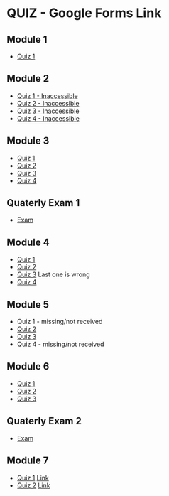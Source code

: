# QUIZ - Google Forms Link


## Module 1
- [Quiz 1](https://docs.google.com/forms/d/e/1FAIpQLScKTy2VLRZHFq7CS7wm2Dw2YUwPVtEzMJnGm0Lz7eSpyI2GFA/viewscore?viewscore=AE0zAgCQ-58wN1R2PkJo2q1jrtnFN2fvkYO00wmDtJTQHi2Zxejn9NXTqzab7DDZ5Q)

## Module 2
- [Quiz 1 - Inaccessible](https://docs.google.com/forms/d/e/1FAIpQLSf_n9zMZuIKGVDF-FCyB45lNK1yX7kTJmIdSV1TKH5leTTunw/closedform)
- [Quiz 2 - Inaccessible](https://docs.google.com/forms/d/e/1FAIpQLSefKGFaxU00WSClynsZrjOucuJHZZT23wsXEJ53hnoUQUbVkA/closedform)
- [Quiz 3 - Inaccessible](https://docs.google.com/forms/d/e/1FAIpQLSefKGFaxU00WSClynsZrjOucuJHZZT23wsXEJ53hnoUQUbVkA/closedform)
- [Quiz 4 - Inaccessible](https://forms.gle/wy1sBt7BXLGvT9K88)

## Module 3
- [Quiz 1](https://docs.google.com/forms/d/e/1FAIpQLSck0SwqGsOGNFbXeimt4sDfpiOpV5GtPkOOgz8jvi1qG5ylIA/viewscore?viewscore=AE0zAgBU91XSlYWW296WIOonaWFifHcLOqiQnnp56Ij12ExS49ICNbiARKEWssaNgQ)
- [Quiz 2](https://docs.google.com/forms/d/e/1FAIpQLSde7ZKVC16M8ak4hNSH-cQOIZyBCzKeIUrH7LQebabZ3a0LdA/viewscore?viewscore=AE0zAgBO6_PwP1r1TremxoyU-K648kSwh1P9MTOZ9Z2fjh373ZKL5hAYztKxeQZ5eQ)
- [Quiz 3](https://docs.google.com/forms/d/e/1FAIpQLSfG4SywERNgCR2lbp8GCusBaiaZfKC9MvhMUvT5_wI38trx5w/viewscore?viewscore=AE0zAgAjJUAIyR90yILpKPq62IjVp9DyTRJ0fi17G7VMbl4B0SqcCIR2VDICorioQg)
- [Quiz 4](https://docs.google.com/forms/d/e/1FAIpQLSfKr7E9NV1v0UrlvS6-VH6ZPGpB-ThYzzcUorNLhFKfwcmSSw/viewscore?viewscore=AE0zAgDtmcoBV1SPPwPtGMYU5a4KRdrdXkyn5b62mV08f-63b-RN9FhqIHlLbima8A)

## Quaterly Exam 1
- [Exam](https://docs.google.com/forms/d/e/1FAIpQLSez4EJSgS0b791FIcnTQkTbWd9SoCzzQ1OYT0FfxDORCn_JDg/viewform)

## Module 4
- [Quiz 1](https://docs.google.com/forms/d/e/1FAIpQLSerpJbC-RhUXJFc467Uvj6LR5x0MalZ7ZnsescDswfHlC3IPw/viewscore?viewscore=AE0zAgCvwL8gIe_FCyP7FKo0pNexrDz60phUNwsx-iJnJ744tzakyH5PML31nSo3zQ)
- [Quiz 2](https://docs.google.com/forms/d/e/1FAIpQLSdrgSjjR7nR5ItTHxlvvFPRgBv9DCWkIf7niR68Xk4-GtfaxQ/viewscore?viewscore=AE0zAgCnJWebPxE2Oj8vkEPafjsspa8V3B8DoKXdK3by9mn3qP-ngFsxnu5_DUlmaw)
- [Quiz 3](https://github.com/kowsiknd/FMML-Labs/blob/main/Quiz/Module%204%20Quiz%203%20-%20FMML%202021%20Quiz.pdf) Last one is wrong
- [Quiz 4](https://github.com/kowsiknd/FMML-Labs/blob/main/Quiz/Support%20Vector%20Machines%20-%20FMML%202021%20Quiz.pdf)

## Module 5
- Quiz 1 - missing/not received
- [Quiz 2](https://github.com/kowsiknd/FMML-Labs/blob/main/Quiz/Module%205%20Quiz%202%20-%20FMML%202021%20Quiz.pdf)
- [Quiz 3](https://github.com/kowsiknd/FMML-Labs/blob/main/Quiz/Module%205%20Quiz%203%20-%20FMML%202021%20Quiz.pdf)
- Quiz 4 - missing/not received

## Module 6
- [Quiz 1](https://docs.google.com/forms/d/e/1FAIpQLSelE8HZTX0sPCN6UyNOmUYvwG80dKDLhrbaGIRhpfpAunKAcw/viewform)
- [Quiz 2](https://docs.google.com/forms/d/e/1FAIpQLSczexL-tnTdBwh3biLbonKj5wHQq6bbCLXvGB_7xMRBDNiaGg/viewform)
- [Quiz 3](https://docs.google.com/forms/d/e/1FAIpQLScJLdG5DOt8MnNbR9BT3fhp4QFcxvGGbSQQdC99vEq2egvc1A/viewform)

## Quaterly Exam 2
- [Exam](https://docs.google.com/forms/d/e/1FAIpQLSe2V900MF5PPqx36NJY-kK24GktyVCKvoTwFjhxkI5Wb458Rg/viewform)

## Module 7
- [Quiz 1](https://github.com/kowsiknd/FMML-Labs/blob/main/Quiz/MODULE%207%20QUIZ%201.pdf) [Link](https://docs.google.com/forms/d/e/1FAIpQLSd8HqUHFdjmO7afXje4LABVHamro2ZQ8HLBkIynFHInU4jvRg/viewform)
- [Quiz 2](https://github.com/kowsiknd/FMML-Labs/blob/main/Quiz/MODULE%207%20QUIZ%202.pdf) [Link](https://docs.google.com/forms/d/e/1FAIpQLSeMLaILApjEOnLPYSjRbCykhV5morTxWTrarrq8ulmQwGqXAA/viewform)
